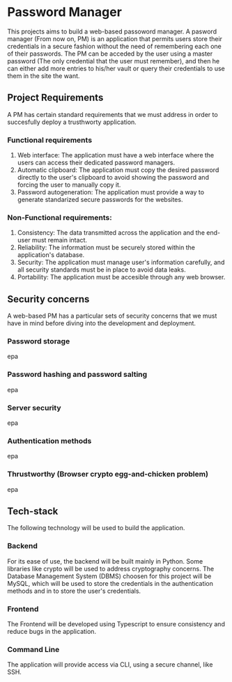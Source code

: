 # Password Manager

This projects aims to build a web-based passoword manager. A pasword manager (From now on, PM) is an application that permits users store their credentials in a secure fashion without the need of remembering each one of their passwords. The PM can be acceded by the user using a master password (The only credential that the user must remember), and then he can either add more entries to his/her vault or query their credentials to use them in the site the want.

## Project Requirements

A PM has certain standard requirements that we must address in order to succesfully deploy a trusthworty application.

### Functional requirements

1. Web interface: The application must have a web interface where the users can access their dedicated password managers.
2. Automatic clipboard: The application must copy the desired password directly to the user's clipboard to avoid showing the password and forcing the user to manually copy it.
3. Password autogeneration: The application must provide a way to generate standarized secure passwords for the websites.

### Non-Functional requirements:

1. Consistency: The data transmitted across the application and the end-user must remain intact.
2. Reliability: The information must be securely stored within the application's database.
3. Security: The application must manage user's information carefully, and all security standards must be in place to avoid data leaks.
4. Portability: The application must be accesible through any web browser.

## Security concerns

A web-based PM has a particular sets of security concerns that we must have in mind before diving into the development and deployment.

### Password storage

epa

### Password hashing and password salting

epa

### Server security

epa

### Authentication methods

epa

### Thrustworthy (Browser crypto egg-and-chicken problem)

epa

## Tech-stack

The following technology will be used to build the application.

### Backend

For its ease of use, the backend will be built mainly in Python. Some libraries like crypto will be used to address cryptography concerns. The Database Management System (DBMS) choosen for this project will be MySQL, which will be used to store the credentials in the authentication methods and in to store the user's credentials.

### Frontend

The Frontend will be developed using Typescript to ensure consistency and reduce bugs in the application.

### Command Line

The application will provide access via CLI, using a secure channel, like SSH.
